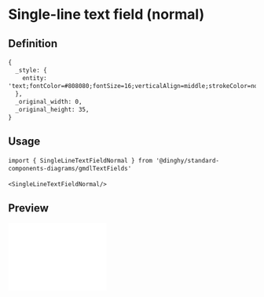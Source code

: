 # Single-line text field (normal)

## Definition

```
{
  _style: { 
    entity: 'text;fontColor=#808080;fontSize=16;verticalAlign=middle;strokeColor=none;fillColor=none;whiteSpace=wrap;html=1;',
  },
  _original_width: 0,
  _original_height: 35,
}
```

## Usage

```
import { SingleLineTextFieldNormal } from '@dinghy/standard-components-diagrams/gmdlTextFields'

<SingleLineTextFieldNormal/>
```

## Preview

<img src="./single-line-text-field-normal.png" width="200"/>
